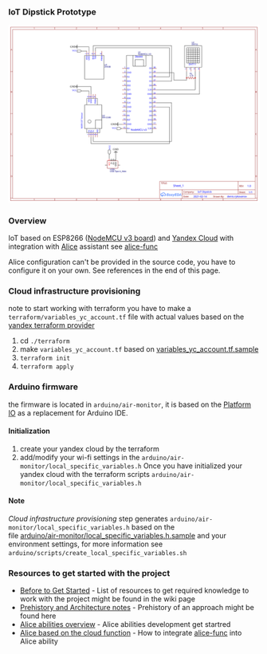 ### IoT Dipstick Prototype
![scheme](./media/circuit-scheme-easyeda.svg)

### Overview
IoT based on ESP8266 ([NodeMCU v3 board](http://www.nodemcu.com/index_cn.html)) and [Yandex Cloud](https://cloud.yandex.ru/) 
with integration with [Alice](https://yandex.ru/dev/dialogs/alice/doc/about.html)  assistant see [alice-func](terraform/cloud-functions/alice-func)

Alice configuration can't be provided in the source code, you have to configure it on your own. See references in the end of this page.

### Cloud infrastructure provisioning

note to start working with terraform you have to make a `terraform/variables_yc_account.tf`
file with actual values based on the [yandex terraform provider](https://registry.terraform.io/providers/yandex-cloud/yandex/latest/docs)

1. cd `./terraform`
1. make `variables_yc_account.tf` based on [variables_yc_account.tf.sample](terraform/variables_yc_account.tf)
1. `terraform init`
1. `terraform apply`

### Arduino firmware

the firmware is located in `arduino/air-monitor`, it is based on the [Platform IO](https://platformio.org/platformio-ide) as a replacement for Arduino IDE.

#### Initialization
1. create your yandex cloud by the terraform
1. add/modify your wi-fi settings in the `arduino/air-monitor/local_specific_variables.h` 
Once you have initialized your yandex cloud with the terraform scripts `arduino/air-monitor/local_specific_variables.h` 
#### Note
_Cloud infrastructure provisioning_ step generates `arduino/air-monitor/local_specific_variables.h` based on the   
file [arduino/air-monitor/local_specific_variables.h.sample](arduino/experements/air-monitor/local_specific_variables.h.sample)
and your environment settings, for more information see `arduino/scripts/create_local_specific_variables.sh`


### Resources to get started with the project
* [Before to Get Started](../../wiki/Before-to-Get-Started) - List of resources to get required knowledge to work with the project might be found in the wiki page
* [Prehistory and Architecture notes](../../wiki/Prehistory-and-Architecture-notes) - Prehistory of an approach might be found here
* [Alice abilities overview](https://yandex.ru/dev/dialogs/alice/doc/about.html) - Alice abilities development get startred
* [Alice based on the cloud function](https://yandex.ru/dev/dialogs/alice/doc/deploy-ycloud-function.html) - How to integrate [alice-func](terraform/cloud-functions/alice-func) into Alice ability
